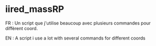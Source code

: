 # iired_massRP

FR : Un script que j'utilise beaucoup avec plusieurs commandes pour diffèrent coord.

EN : A script i use a lot with several commands for different coords  
